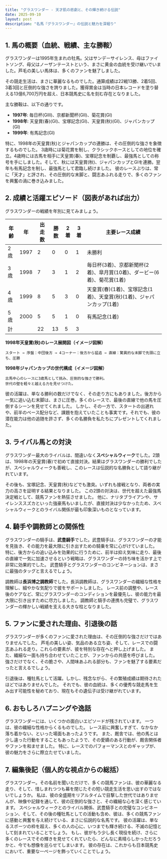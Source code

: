 ```yaml
---
title: "グラスワンダー - 天才肌の悲劇と、その輝き続ける伝説"
date: 2025-09-10
layout: post
description: "名馬『グラスワンダー』の伝説と魅力を深堀り"
---
```


## 1. 馬の概要（血統、戦績、主な勝鞍）

グラスワンダーは1995年生まれの牡馬。父はサンデーサイレンス、母はファイトソング、母父はノーザンテーストという、まさに黄金の血統を受け継いでいました。芦毛の美しい馬体は、多くのファンを魅了しました。

その競走生活は、まさに華麗なるものでした。通算成績は22戦13勝、2着5回、3着3回と圧倒的な強さを誇りました。獲得賞金は当時の日本レコードを塗り替える13億6,700万円を超え、日本競馬史に名を刻む存在となりました。

主な勝鞍は、以下の通りです。

* **1997年**: 毎日杯(GIII)、京都新聞杯(GII)、菊花賞(GI)
* **1998年**: 天皇賞(春)(GI)、宝塚記念(GI)、天皇賞(秋)(GI)、ジャパンカップ(GI)
* **1999年**: 有馬記念(GI)


特に、1998年の天皇賞(秋)とジャパンカップの連勝は、その圧倒的な強さを象徴するものでした。  3歳時には菊花賞を制し、クラシックホースとしての地位を確立。4歳時には古馬を相手に天皇賞(春)、宝塚記念を制覇し、最強馬としての称号を手にしました。そして、秋には天皇賞(秋)、ジャパンカップとGIを連勝。翌年も有馬記念を制し、最強馬として君臨し続けました。  彼のレースぶりは、常に「天才」と評され、その圧倒的な末脚と、闘志あふれる走りで、多くのファンを興奮の渦に巻き込みました。


## 2. 成績と活躍エピソード（図表があれば出力）

グラスワンダーの戦績を年別に見てみましょう。

| 年齢 | 年 | 出走数 | 勝数 | 2着 | 3着 | 主要レース成績 |
|---|---|---|---|---|---|---|
| 2歳 | 1997 | 2 | 0 | 0 | 1 |  未勝利 |
| 3歳 | 1998 | 7 | 3 | 1 | 2 | 毎日杯(3着)、京都新聞杯(2着)、皐月賞(10着)、ダービー(6着)、菊花賞(1着) |
| 4歳 | 1999 | 8 | 5 | 3 | 0 | 天皇賞(春)(1着)、宝塚記念(1着)、天皇賞(秋)(1着)、ジャパンカップ(1着) |
| 5歳 | 2000 | 5 | 5 | 1 | 0 | 有馬記念(1着) |
| 計 |  | 22 | 13 | 5 | 3 |  |


**1998年天皇賞(秋)のレース展開図（イメージ図解）**

```
スタート → 序盤：中団後方 → 4コーナー：後方から猛追 → 直線：驚異的な末脚で先頭に立ち、圧勝
```

**1998年ジャパンカップの世代構成（イメージ図解）**

```
古馬中心のレースに3歳馬として挑み、圧倒的な強さで勝利。
世代の壁を軽々と越える力を見せつけた。
```

彼の活躍は、単なる勝利の数だけでなく、その走り方にもありました。後方から一気に追い込む末脚は、まさに圧巻。多くのレースで、最後の直線で他の馬を圧倒するシーンを見せてくれました。  しかし、その一方で、スタートの出遅れや、前半のペース配分など、課題を抱えていたことも事実です。それでも、彼の潜在能力は他の追随を許さず、多くの名勝負を私たちにプレゼントしてくれました。


## 3. ライバル馬との対決

グラスワンダー最大のライバルは、間違いなく**スペシャルウィーク**でした。2頭は、1998年の天皇賞(春)で初めて直接対決。結果はグラスワンダーの勝利でしたが、スペシャルウィークも善戦し、このレースは伝説的な名勝負として語り継がれています。

その後も、宝塚記念、天皇賞(秋)などでも激突。いずれも接戦となり、両者の実力の高さを証明する結果となりました。  この2頭の対決は、世代を超えた最強馬決定戦として、競馬ファンを熱狂させました。  他に、ナリタブライアンや、サイレンススズカといった強豪馬もいましたが、直接対決は少なかったため、スペシャルウィークとのライバル関係が最も印象深いものとなっています。


## 4. 騎手や調教師との関係性

グラスワンダーの騎手は、**武豊騎手**でした。武豊騎手は、グラスワンダーの才能を見抜き、その能力を最大限に引き出すための騎乗を常に心がけていました。  特に、後方からの追い込みを効果的に行うために、前半は抑え気味に走り、最後の直線で一気に加速させるという戦略は、グラスワンダーの持ち味を活かす上で非常に効果的でした。  武豊騎手とグラスワンダーのコンビネーションは、まさに最強のタッグと言えるでしょう。

調教師は**長浜博之調教師**でした。長浜調教師は、グラスワンダーの繊細な性格を理解し、細やかな気配りで彼をサポートしました。  レース前の調整や、レース後のケアなど、常にグラスワンダーのコンディションを最優先し、彼の能力を最大限に引き出すために尽力しました。  調教師と騎手の連携も完璧で、グラスワンダーの輝かしい戦績を支える大きな柱となりました。


## 5. ファンに愛された理由、引退後の話

グラスワンダーが多くのファンに愛された理由は、その圧倒的な強さだけではありませんでした。  芦毛の美しい姿、気品のある立ち姿、そして、レースでの闘志あふれる走り。これらの要素が、彼を特別な存在へと押し上げました。  また、繊細な一面も持ち合わせていたことが、ファンからの共感を呼びました。  強さだけでなく、その脆さや、人間味あふれる部分も、ファンを魅了する要素だったと言えるでしょう。

引退後は、種牡馬として活躍。しかし、残念ながら、その繁殖成績は期待されたほどではありませんでした。  それでも、彼の血統は、多くの優秀な競走馬を生み出す可能性を秘めており、現在もその遺伝子は受け継がれています。


## 6. おもしろハプニングや逸話

グラスワンダーには、いくつかの面白いエピソードが残されています。  一つは、彼の繊細な性格からくるものでした。  レース前に興奮しすぎて、なかなか落ち着かない、といった場面もあったようです。  また、厩舎では、他の馬とは少し違った行動をすることもあったようで、その愛嬌のある行動が、厩舎関係者やファンを和ませました。  特に、レースでのパフォーマンスとのギャップが、彼の魅力をさらに際立たせていました。


## 7. 編集後記（個人的な視点からの総括）

グラスワンダー。その名前を聞いただけで、多くの競馬ファンは、彼の華麗なる走り、そして、惜しまれつつも幕を閉じたその短い競走生活を思い出すのではないでしょうか。  私は、彼の全盛期をリアルタイムで目撃した世代ではありませんが、映像や記録を通して、彼の圧倒的な強さと、その繊細な心を深く感じています。  スペシャルウィークとのライバル関係、武豊騎手との完璧なコンビネーション、そして、その後の種牡馬としての活動も含め、彼は、多くの競馬ファンに感動と興奮を与え続けている、まさに伝説的な名馬です。  彼の活躍は、単なるスポーツの枠を超え、多くの人の心に、いつまでも輝き続ける、不滅の記憶として刻まれていることでしょう。  もし、彼がもう少し長く現役を続け、さらに多くのレースでその輝きを見せてくれていたら、どんなに素晴らしかっただろうかと、今でも想像を巡らせてしまいます。  彼の存在は、これからも日本競馬史において、重要な一ページを飾っていくことでしょう。
